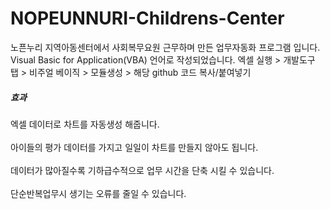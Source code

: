 # NOPEUNNURI-Childrens-Center
노픈누리 지역아동센터에서 사회복무요원 근무하며 만든 업무자동화 프로그램 입니다.
Visual Basic for Application(VBA) 언어로 작성되었습니다.
엑셀 실행 > 개발도구 탭 > 비주얼 베이직 > 모듈생성 > 해당 github 코드 복사/붙여넣기

##### 효과

엑셀 데이터로 차트를 자동생성 해줍니다.<br/>     
아이들의 평가 데이터를 가지고 일일이 차트를 만들지 않아도 됩니다.<br/>          
데이터가 많아질수록 기하급수적으로 업무 시간을 단축 시킬 수 있습니다.<br/>         
단순반복업무시 생기는 오류를 줄일 수 있습니다.<br/>
